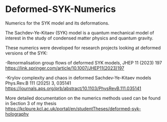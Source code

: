 # Deformed-SYK-Numerics

Numerics for the SYK model and its deformations.

The Sachdev-Ye-Kitaev (SYK) model is a quantum mechanical model of interest in the study of condensed matter physics and quantum gravity. 

These numerics were developed for research projects looking at deformed versions of the SYK: 

-Renormalisation group flows of deformed SYK models, JHEP 11 (2023) 197 https://link.springer.com/article/10.1007/JHEP11(2023)197

-Krylov complexity and chaos in deformed Sachdev-Ye-Kitaev models Phys.Rev.B 111 (2025) 3, 035141 https://journals.aps.org/prb/abstract/10.1103/PhysRevB.111.035141

More detailed documentation on the numerics methods used can be found in Section 3 of my thesis https://kclpure.kcl.ac.uk/portal/en/studentTheses/deformed-syk-holography

